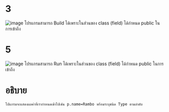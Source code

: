 # 3 #
![image](https://github.com/ThanaloekKaisai/03376836-OOP-2566-Lab-05/assets/144195683/4fc3482e-b6ac-4398-b21d-8b62bd779b54)
โปรแกรมสามารถ Build ได้เพราะในส่วนของ class (field) ได้กำหนด public ในการเข้าถึง
# 5 #

![image](https://github.com/ThanaloekKaisai/03376836-OOP-2566-Lab-05/assets/144195683/344ecd9c-0761-42f5-b93e-264b80028fb2)
โปรแกรมสามารถ Run ได้เพราะในส่วนของ class (field) ได้กำหนด public ในการเข้าถึง
# อธิบาย # 
```
โปแกรมจะแสดงผลค่าที่เรากำหนดเข้าไปเช่น p.name=Rambo พร้อมระบุชนิด Type ตามลำดับ
